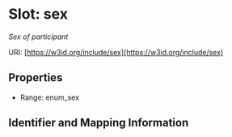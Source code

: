 # Slot: sex
_Sex of participant_


URI: [https://w3id.org/include/sex](https://w3id.org/include/sex)



<!-- no inheritance hierarchy -->


## Properties

 * Range: enum_sex



## Identifier and Mapping Information





